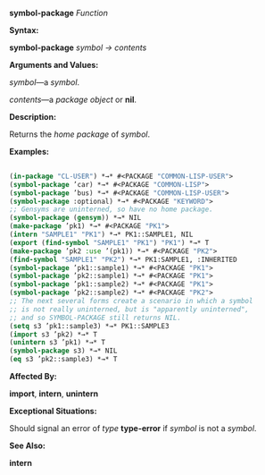 **symbol-package** *Function* 



**Syntax:** 



**symbol-package** *symbol → contents* 



**Arguments and Values:** 



*symbol*—a *symbol*. 



*contents*—a *package object* or **nil**. 



**Description:** 



Returns the *home package* of *symbol*. 



**Examples:**
```lisp
 
(in-package "CL-USER") *→* #<PACKAGE "COMMON-LISP-USER"> 
(symbol-package ’car) *→* #<PACKAGE "COMMON-LISP"> 
(symbol-package ’bus) *→* #<PACKAGE "COMMON-LISP-USER"> 
(symbol-package :optional) *→* #<PACKAGE "KEYWORD"> 
;; Gensyms are uninterned, so have no home package. 
(symbol-package (gensym)) *→* NIL 
(make-package ’pk1) *→* #<PACKAGE "PK1"> 
(intern "SAMPLE1" "PK1") *→* PK1::SAMPLE1, NIL 
(export (find-symbol "SAMPLE1" "PK1") "PK1") *→* T 
(make-package ’pk2 :use ’(pk1)) *→* #<PACKAGE "PK2"> 
(find-symbol "SAMPLE1" "PK2") *→* PK1:SAMPLE1, :INHERITED 
(symbol-package ’pk1::sample1) *→* #<PACKAGE "PK1"> 
(symbol-package ’pk2::sample1) *→* #<PACKAGE "PK1"> 
(symbol-package ’pk1::sample2) *→* #<PACKAGE "PK1"> 
(symbol-package ’pk2::sample2) *→* #<PACKAGE "PK2"> 
;; The next several forms create a scenario in which a symbol 
;; is not really uninterned, but is "apparently uninterned", 
;; and so SYMBOL-PACKAGE still returns NIL. 
(setq s3 ’pk1::sample3) *→* PK1::SAMPLE3 
(import s3 ’pk2) *→* T 
(unintern s3 ’pk1) *→* T 
(symbol-package s3) *→* NIL 
(eq s3 ’pk2::sample3) *→* T 

```
**Affected By:** 



**import**, **intern**, **unintern** 



**Exceptional Situations:** 



Should signal an error of *type* **type-error** if *symbol* is not a *symbol*. 







 



 



**See Also:** 



**intern** 



